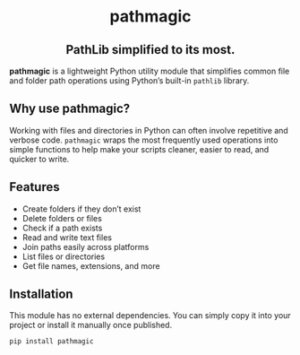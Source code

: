 # <center> pathmagic
## <center> PathLib simplified to its most.
**pathmagic** is a lightweight Python utility module that simplifies common file and folder path operations using Python’s built-in `pathlib` library.

## Why use pathmagic?

Working with files and directories in Python can often involve repetitive and verbose code. `pathmagic` wraps the most frequently used operations into simple functions to help make your scripts cleaner, easier to read, and quicker to write.


## Features

- Create folders if they don’t exist
- Delete folders or files
- Check if a path exists
- Read and write text files
- Join paths easily across platforms
- List files or directories
- Get file names, extensions, and more




## Installation

This module has no external dependencies. You can simply copy it into your project or install it manually once published.

```bash
pip install pathmagic
